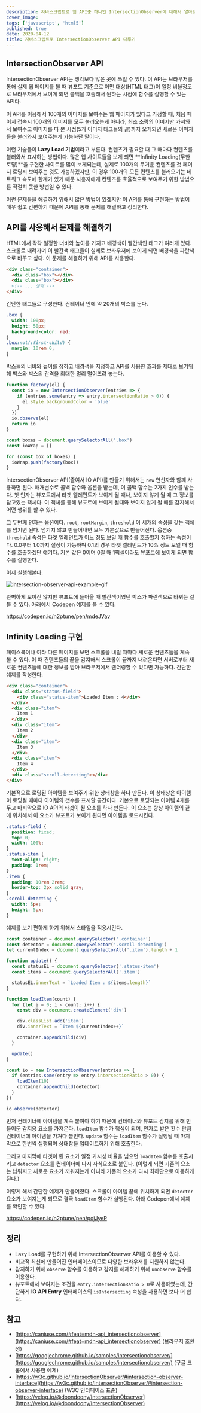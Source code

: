 ```yaml
---
description: 자바스크립트로 웹 API중 하나인 IntersectionObserver에 대해서 알아보고 정리하기
cover_image:
tags: ['javascript', 'html5']
published: true
date: 2020-04-12
title: 자바스크립트로 IntersectionObserver API 다루기
---
```


## IntersectionObserver API

IntersectionObserver API는 생각보다 많은 곳에 쓰일 수 있다. 이 API는 브라우저를 통해 실제 웹 페이지를 볼 때 뷰포트 기준으로 어떤 대상(HTML 태그)이 일정 비율정도로 브라우저에서 보이게 되면 콜백을 호출해서 원하는 시점에 함수를 실행할 수 있는 API다.

이 API를 이용해서 100개의 이미지를 보여주는 웹 페이지가 있다고 가정할 때, 처음 페이지 접속시 100개의 이미지를 모두 불러오는게 아니라, 최초 소량의 이미지만 가져와서 보여주고 이미지를 다 본 시점(5개 이미지 태그들의 끝)까지 오게되면 새로운 이미지들을 불러와서 보여주는게 가능하단 말이다.

이런 기술들이 **Lazy Load 기법**이라고 부른다. 컨텐츠가 필요할 때 그 때마다 컨텐츠를 불러와서 표시하는 방법이다. 많은 웹 사이트들을 보게 되면 **Infinity Loading(무한 로딩)**을 구현한 사이트를 많이 보게되는데, 실제로 100개의 무거운 컨텐츠를 첫 페이지 로딩시 보여주는 것도 가능하겠지만, 이 경우 100개의 모든 컨텐츠를 불러오기는 네트워크 속도에 한계가 있기 때문 사용자에게 컨텐츠를 효율적으로 보여주기 위한 방법으론 적절치 못한 방법일 수 있다.

이런 문제들을 해결하기 위해서 많은 방법이 있겠지만 이 API를 통해 구현하는 방법이 매우 쉽고 간편하기 때문에 API를 통해 문제를 해결하고 정리한다.

## API를 사용해서 문제를 해결하기

HTML에서 각각 일정한 너비와 높이를 가지고 배경색이 빨간색인 태그가 여러개 있다. 스크롤로 내려가며 이 빨간색 태그들이 실제로 브라우저에 보이게 되면 배경색을 파란색으로 바꾸고 싶다. 이 문제를 해결하기 위해 API를 사용한다.

```html
<div class="container">
  <div class="box"></div>
  <div class="box"></div>
  <!-- ... 생략 -->
</div>
```

간단한 태그들로 구성한다. 컨테이너 안에 약 20개의 박스를 둔다.

```css
.box {
  width: 100px;
  height: 50px;
  background-color: red;
}
.box:not(:first-child) {
  margin: 10rem 0;
}
```

박스들의 너비와 높이를 정하고 배경색을 지정하고 API를 사용한 효과를 제대로 보기위해 박스와 박스의 간격을 최대한 멀리 떨어뜨려 놓는다.

```js
function factory(el) {
  const io = new IntersectionObserver(entries => {
    if (entries.some(entry => entry.intersectionRatio > 0)) {
      el.style.backgroundColor = 'blue'
    }
  })
  io.observe(el)
  return io
}

const boxes = document.querySelectorAll('.box')
const ioWrap = []

for (const box of boxes) {
  ioWrap.push(factory(box))
}
```

IntersectionObserver API(줄여서 IO API)를 만들기 위해서는 `new` 연산자와 함께 사용하면 된다. 매개변수로 콜백 함수와 옵션을 받는데, 이 콜백 함수는 2가지 인수를 받는다. 첫 인자는 뷰포트에서 타겟 엘레먼트가 보이게 될 때나, 보이지 않게 될 때 그 정보를 담고있는 객체다. 이 객체를 통해 뷰포트에 보이게 될때와 보이지 않게 될 때를 감지해서 어떤 행위를 할 수 있다.

그 두번째 인자는 옵션이다. `root`, `rootMargin`, `threshold` 이 세개의 속성을 갖는 객체를 넘기면 된다. 넘기지 않고 만들어내면 모두 기본값으로 만들어진다. 옵션중 `threshold` 속성은 타겟 엘레먼트가 어느 정도 보일 때 함수를 호출할지 정하는 속성이다. 0.0부터 1.0까지 설정이 가능하며 0.1의 경우 타겟 엘레먼트가 10% 정도 보일 때 함수를 호출하겠단 얘기다. 기본 값은 0이며 0일 때 1픽셀이라도 뷰포트에 보이게 되면 함수를 실행한다.

이제 실행해본다.

![intersection-observer-api-example-gif](./images/intersection-observer-api-example.gif)

완벽하게 보이진 않지만 뷰포트에 들어올 때 빨간색이였던 박스가 파란색으로 바뀌는 걸 볼 수 있다. 아래에서 Codepen 예제를 볼 수 있다.

<https://codepen.io/n2ptune/pen/mdeJVav>

## Infinity Loading 구현

페이스북이나 여타 다른 페이지를 보면 스크롤을 내릴 때마다 새로운 컨텐츠들을 계속 볼 수 있다. 이 때 컨텐츠들의 끝을 감지해서 스크롤이 끝까지 내려온다면 서버로부터 새로운 컨텐츠들에 대한 정보를 받아 브라우저에서 렌더링할 수 있다면 가능하다. 간단한 예제를 작성한다.

```html
<div class="container">
  <div class="status-field">
    <div class="status-item">Loaded Item : 4</div>
  </div>
  <div class="item">
    Item 1
  </div>
  <div class="item">
    Item 2
  </div>
  <div class="item">
    Item 3
  </div>
  <div class="item">
    Item 4
  </div>
  <div class="scroll-detecting"></div>
</div>
```

기본적으로 로딩된 아이템을 보여주기 위한 상태창을 하나 만든다. 이 상태창은 아이템이 로딩될 때마다 아이템의 갯수를 표시할 공간이다. 기본으로 로딩되는 아이템 4개를 두고 마지막으로 IO API의 타겟이 될 요소를 하나 만든다. 이 요소는 항상 아이템의 끝에 위치해서 이 요소가 뷰포트가 보이게 된다면 아이템을 로드시킨다.

```css
.status-field {
  position: fixed;
  top: 0;
  width: 100%;
}
.status-item {
  text-align: right;
  padding: 1rem;
}
.item {
  padding: 10rem 2rem;
  border-top: 2px solid gray;
}
.scroll-detecting {
  width: 5px;
  height: 5px;
}
```

예제를 보기 편하게 하기 위해서 스타일을 적용시킨다.

```js
const container = document.querySelector('.container')
const detector = document.querySelector('.scroll-detecting')
let currentIndex = document.querySelectorAll('.item').length + 1

function update() {
  const statusEL = document.querySelector('.status-item')
  const items = document.querySelectorAll('.item')

  statusEL.innerText = `Loaded Item : ${items.length}`
}

function loadItem(count) {
  for (let i = 0; i < count; i++) {
    const div = document.createElement('div')

    div.classList.add('item')
    div.innerText = `Item ${currentIndex++}`

    container.appendChild(div)
  }

  update()
}

const io = new IntersectionObserver(entries => {
  if (entries.some(entry => entry.intersectionRatio > 0)) {
    loadItem(10)
    container.appendChild(detector)
  }
})

io.observe(detector)
```

먼저 컨테이너에 아이템을 계속 붙여야 하기 때문에 컨테이너와 뷰포트 감지를 위해 만들어둔 감지용 요소를 가져온다. `loadItem` 함수가 핵심이 되며, 인자로 받은 횟수 만큼 컨테이너에 아이템을 가져다 붙인다. `update` 함수는 `loadItem` 함수가 실행될 때 마지막으로 한번씩 실행되며 상태창을 업데이트하기 위해 호출한다.

그리고 마지막에 타겟이 된 요소가 일정 가시성 비율을 넘으면 `loadItem` 함수를 호출시키고 `detector` 요소를 컨테이너에 다시 자식요소로 붙인다. (이렇게 되면 기존의 요소는 납둬지고 새로운 요소가 끼워지는게 아니라 기존의 요소가 다시 최하단으로 이동하게 된다.)

이렇게 해서 간단한 예제가 만들어졌다. 스크롤이 아이템 끝에 위치하게 되면 `detector` 요소가 보여지는게 되므로 결국 `loadItem` 함수가 실행된다. 아래 Codepen에서 예제를 확인할 수 있다.

<https://codepen.io/n2ptune/pen/pojJyeP>

## 정리

- Lazy Load를 구현하기 위해 IntersectionObserver API를 이용할 수 있다.
- 비교적 최신에 만들어진 인터페이스이므로 다양한 브라우저를 지원하지 않는다.
- 감지하기 위해 `observe` 함수를 이용하고 감지를 해제하기 위해 `unobserve` 함수를 이용한다.
- 뷰포트에서 보여지는 조건을 `entry.intersectionRatio > 0`로 사용하였는데, 간단하게 **IO API Entry** 인터페이스의 `isIntersecting` 속성을 사용하면 보다 더 쉽다.

## 참고

- [https://caniuse.com/#feat=mdn-api_intersectionobserver](https://caniuse.com/#feat=mdn-api_intersectionobserver) (브라우저 호환성)
- [https://googlechrome.github.io/samples/intersectionobserver/](https://googlechrome.github.io/samples/intersectionobserver/) (구글 크롬에서 사용한 예제)
- [https://w3c.github.io/IntersectionObserver/#intersection-observer-interface](https://w3c.github.io/IntersectionObserver/#intersection-observer-interface) (W3C 인터페이스 표준)
- [https://velog.io/@doondoony/IntersectionObserver](https://velog.io/@doondoony/IntersectionObserver)

